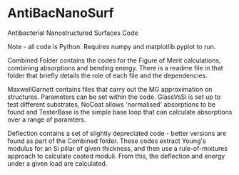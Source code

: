 # AntiBacNanoSurf
Antibacterial Nanostructured Surfaces Code

Note - all code is Python. Requires numpy and matplotlib.pyplot to run.

Combined Folder contains the codes for the Figure of Merit calculations, combining absorptions and bending energy. There is a readme file in that folder that briefly details the role of each file and the dependencies. 

MaxwellGarnett contains files that carry out the MG approximation on structures. Parameters can be set within the code. GlassVsSi is set up to test different substrates, NoCoat allows 'normalised' absorptions to be found and TesterBase is the simple base loop that can calculate absorptions over a range of paramters. 

Deflection contains a set of slightly depreciated code - better versions are found as part of the Combined folder. These codes extract Young's modulus for an Si pillar of given thickness, and then use a rule-of-mixtures approach to calculate coated moduli. From this, the deflection and energy under a given load are calculated.
